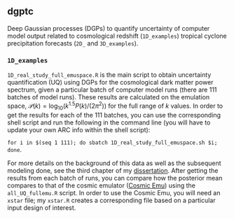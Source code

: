 ## dgptc
Deep Gaussian processes (DGPs) to quantify uncertainty of computer model output related to cosmological redshift (`1D_examples`) tropical cyclone precipitation forecasts (`2D_` and `3D_examples`).

### `1D_examples`

`1D_real_study_full_emuspace.R` is the main script to obtain uncertainty quantification (UQ) using DGPs for the cosmological dark matter power spectrum, given a particular batch of computer model runs (there are 111 batches of model runs). These results are calculated on the emulation space, $\mathcal{P}(k) = \log_{10}(k^{1.5} P(k) / (2 \pi^2))$ for the full range of $k$ values. In order to get the results for each of the 111 batches, you can use the corresponding shell script and run the following in the command line (you will have to update your own ARC info within the shell script):

`for i in $(seq 1 111); do sbatch 1D_real_study_full_emuspace.sh $i; done`.

For more details on the background of this data as well as the subsequent modeling done, see the third chapter of my [dissertation](https://vtechworks.lib.vt.edu/bitstream/handle/10919/115494/Walsh_SA_D_2023.pdf?sequence=1&isAllowed=y). After getting the results from each batch of runs, you can compare how the posterior mean compares to that of the cosmic emulator ([Cosmic Emu](https://github.com/lanl/CosmicEmu#readme)) using the `all_UQ_fullemu.R` script. In order to use the Cosmic Emu, you will need an `xstar` file; my `xstar.R` creates a corresponding file based on a particular input design of interest.
